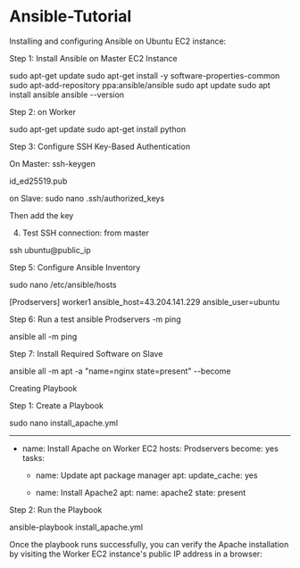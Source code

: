 # Ansible-Tutorial

Installing and configuring Ansible on Ubuntu EC2 instance: 


Step 1: Install Ansible on Master EC2 Instance

sudo apt-get update 
sudo apt-get install -y software-properties-common
sudo apt-add-repository  ppa:ansible/ansible
sudo apt update
sudo apt install ansible
ansible --version

Step 2: on Worker 

sudo apt-get update
sudo apt-get install python

Step 3: Configure SSH Key-Based Authentication

On Master: ssh-keygen  

id_ed25519.pub

on Slave: sudo nano .ssh/authorized_keys 

Then add the key

4. Test SSH connection: from master 

ssh ubuntu@public_ip

Step 5: Configure Ansible Inventory

sudo nano /etc/ansible/hosts

[Prodservers]
worker1 ansible_host=43.204.141.229 ansible_user=ubuntu

Step 6: Run a test
ansible Prodservers -m ping

ansible all -m ping

Step 7: Install Required Software on Slave

ansible all -m apt -a "name=nginx state=present" --become


Creating Playbook

Step 1: Create a Playbook

sudo nano install_apache.yml

---
- name: Install Apache on Worker EC2
  hosts: Prodservers
  become: yes
  tasks:
    - name: Update apt package manager
      apt:
        update_cache: yes

    - name: Install Apache2
      apt:
        name: apache2
        state: present


Step 2: Run the Playbook

ansible-playbook install_apache.yml

Once the playbook runs successfully, you can verify the Apache installation by visiting the Worker EC2 instance's public IP address in a browser: